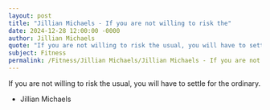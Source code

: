 ```yaml
---
layout: post
title: "Jillian Michaels - If you are not willing to risk the"
date: 2024-12-28 12:00:00 -0000
author: Jillian Michaels
quote: "If you are not willing to risk the usual, you will have to settle for the ordinary."
subject: Fitness
permalink: /Fitness/Jillian Michaels/Jillian Michaels - If you are not willing to risk the
---
```


If you are not willing to risk the usual, you will have to settle for the ordinary.

- Jillian Michaels
